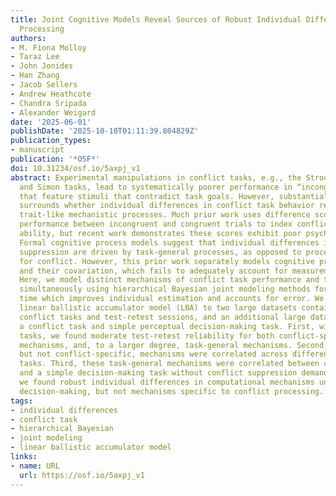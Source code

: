 ```yaml
---
title: Joint Cognitive Models Reveal Sources of Robust Individual Differences in Conflict
  Processing
authors:
- M. Fiona Molloy
- Taraz Lee
- John Jonides
- Han Zhang
- Jacob Sellers
- Andrew Heathcote
- Chandra Sripada
- Alexander Weigard
date: '2025-06-01'
publishDate: '2025-10-10T01:11:39.804829Z'
publication_types:
- manuscript
publication: '*OSF*'
doi: 10.31234/osf.io/5axpj_v1
abstract: Experimental manipulations in conflict tasks, e.g., the Stroop, Flanker,
  and Simon tasks, lead to systematically poorer performance in “incongruent” conditions
  that feature stimuli that contradict task goals. However, substantial recent debate
  surrounds whether individual differences in conflict task behavior reflect reliable,
  trait-like mechanistic processes. Much prior work uses difference scores, contrasting
  performance between incongruent and congruent trials to index conflict suppression
  ability, but recent work demonstrates these scores exhibit poor psychometric properties.
  Formal cognitive process models suggest that individual differences in conflict
  suppression are driven by task-general processes, as opposed to processes specialized
  for conflict. However, this prior work separately models cognitive process parameters
  and their covariation, which fails to adequately account for measurement error.
  Here, we model distinct mechanisms of conflict task performance and their covariance
  simultaneously using hierarchical Bayesian joint modeling methods for the first
  time which improves individual estimation and accounts for error. We fit the conflict
  linear ballistic accumulator model (LBA) to two large datasets containing multiple
  conflict tasks and test-retest sessions, and an additional large dataset containing
  a conflict task and simple perceptual decision-making task. First, within conflict
  tasks, we found moderate test-retest reliability for both conflict-specific processing
  mechanisms, and, to a larger degree, task-general mechanisms. Second, task-general,
  but not conflict-specific, mechanisms were correlated across different conflict
  tasks. Third, these task-general mechanisms were correlated between conflict tasks
  and a simple decision-making task without conflict suppression demands. Overall,
  we found robust individual differences in computational mechanisms underlying general
  decision-making, but not mechanisms specific to conflict processing.
tags:
- individual differences
- conflict task
- hierarchical Bayesian
- joint modeling
- linear ballistic accumulator model
links:
- name: URL
  url: https://osf.io/5axpj_v1
---
```

